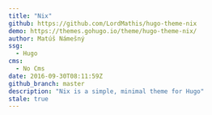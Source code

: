 ```yaml
---
title: "Nix"
github: https://github.com/LordMathis/hugo-theme-nix
demo: https://themes.gohugo.io/theme/hugo-theme-nix/
author: Matúš Námešný
ssg:
  - Hugo
cms:
  - No Cms
date: 2016-09-30T08:11:59Z
github_branch: master
description: "Nix is a simple, minimal theme for Hugo"
stale: true
---
```

